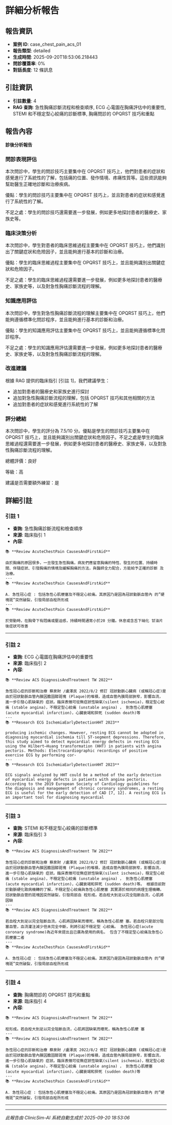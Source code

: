 # 詳細分析報告

## 報告資訊
- **案例 ID**: case_chest_pain_acs_01
- **報告類型**: detailed
- **生成時間**: 2025-09-20T18:53:06.218443
- **問診覆蓋率**: 0%
- **對話長度**: 12 條訊息


## 引註資訊
- **引註數量**: 4
- **RAG 查詢**: 急性胸痛診斷流程和檢查順序, ECG 心電圖在胸痛評估中的重要性, STEMI 和不穩定型心絞痛的診斷標準, 胸痛問診的 OPQRST 技巧和重點


## 報告內容

**診後分析報告**

### 問診表現評估

本次問診中，學生的問診技巧主要集中在 OPQRST 技巧上，他們對患者的症狀和感覺進行了系統性的了解，包括痛的位置、發作情境、疼痛性質等。這些資訊能夠幫助醫生正確地診斷和治療疾病。

優點：學生的問診技巧主要集中在 OPQRST 技巧上，並且對患者的症狀和感覺進行了系統性的了解。

不足之處：學生的問診技巧還需要進一步發展，例如更多地探討患者的醫療史、家族史等。

### 臨床決策分析

本次問診中，學生對患者的臨床思維過程主要集中在 OPQRST 技巧上，他們識別出了關鍵症狀和危險因子，並且能夠進行基本的診斷和治療。

優點：學生的臨床思維過程主要集中在 OPQRST 技巧上，並且能夠識別出關鍵症狀和危險因子。

不足之處：學生的臨床思維過程還需要進一步發展，例如更多地探討患者的醫療史、家族史等，以及對急性胸痛診斷流程的理解。

### 知識應用評估

本次問診中，學生對急性胸痛診斷流程的理解主要集中在 OPQRST 技巧上，他們能夠遵循標準化問診程序，並且能夠進行基本的診斷和治療。

優點：學生的知識應用評估主要集中在 OPQRST 技巧上，並且能夠遵循標準化問診程序。

不足之處：學生的知識應用評估還需要進一步發展，例如更多地探討患者的醫療史、家族史等，以及對急性胸痛診斷流程的理解。

### 改進建議

根據 RAG 提供的臨床指引 [引註 1]，我們建議學生：

* 追加對患者的醫療史和家族史進行探討
* 追加對急性胸痛診斷流程的理解，包括 OPQRST 技巧和其他相關的方法
* 追加對患者的症狀和感覺進行系統性的了解

### 評分總結

本次問診中，學生的評分為 7.5/10 分。優點是學生的問診技巧主要集中在 OPQRST 技巧上，並且能夠識別出關鍵症狀和危險因子。不足之處是學生的臨床思維過程還需要進一步發展，例如更多地探討患者的醫療史、家族史等，以及對急性胸痛診斷流程的理解。

總體評價：良好

等級：高

建議是否需要額外練習：是


## 詳細引註

### 引註 1
- **查詢**: 急性胸痛診斷流程和檢查順序
- **來源**: 臨床指引 1
- **內容**: 
```
📚 **Review AcuteChestPain CausesAndFirstAid**

由於胸痛的原因很多，一旦發生急性胸痛，病友們應留意胸痛的特性、發生的位置、持續時 間、伴隨症狀、引發胸痛的情境及緩解胸痛的方法，與醫師全力配合，方能給予正確的診斷 及治療。
---
📚 **Review AcuteChestPain CausesAndFirstAid**

A. 急性冠心症 : 包括急性心肌梗塞及不穩定心絞痛。其原因乃是因為冠狀動脈血管內 的”硬塊斑”突然破裂，引發局部血栓所形成
---
📚 **Review AcuteChestPain CausesAndFirstAid**

於勞動時，在胸骨下有悶痛或壓迫感，持續時間通常小於20 分鐘。休息或含舌下硝化 甘油片後症狀可改善
```

---
### 引註 2
- **查詢**: ECG 心電圖在胸痛評估中的重要性
- **來源**: 臨床指引 2
- **內容**: 
```
📚 **Review ACS DiagnosisAndTreatment TW 2022**

急性冠心症的診斷和治療 蔡泉財 /盧澤民 2022/8/2 修訂 冠狀動脈心臟病 (或稱冠心症)是由於冠狀動脈血管內膜因膽固醇斑塊 (Plaque)的堆積，造成血管內膜局部狹窄，影響血流，進一步引發心肌缺氧的 症狀。臨床表徵可從無症狀性缺氧(silent ischemia)，穩定型心絞痛 (stable angina)，不穩定型心絞痛 (unstable angina) ， 到急性心肌梗塞 (acute myocardial infarction)，心臟衰竭和猝死 (sudden death)等
---
📚 **Research ECG IschemiaEarlyDetectionHHT 2023**

producing ischemic changes. However, resting ECG cannot be adopted in diagnosing myocardial ischemia till ST-segment depressions. Therefore, this study aimed to detect myocardial energy defects in resting ECG using the Hilbert–Huang transformation (HHT) in patients with angina pectoris. Methods: Electrocardiographic recordings of positive exercise ECG by performing cor‑
---
📚 **Research ECG IschemiaEarlyDetectionHHT 2023**

ECG signals analyzed by HHT could be a method of the early detection of myocardial energy defects in patients with angina pectoris. According to the 2019 European Society of Cardiology guidelines for the diagnosis and management of chronic coronary syndromes, a resting ECG is useful for the early detection of CAD [7, 12]. A resting ECG is an important tool for diagnosing myocardial
```

---
### 引註 3
- **查詢**: STEMI 和不穩定型心絞痛的診斷標準
- **來源**: 臨床指引 3
- **內容**: 
```
📚 **Review ACS DiagnosisAndTreatment TW 2022**

急性冠心症的診斷和治療 蔡泉財 /盧澤民 2022/8/2 修訂 冠狀動脈心臟病 (或稱冠心症)是由於冠狀動脈血管內膜因膽固醇斑塊 (Plaque)的堆積，造成血管內膜局部狹窄，影響血流，進一步引發心肌缺氧的 症狀。臨床表徵可從無症狀性缺氧(silent ischemia)，穩定型心絞痛 (stable angina)，不穩定型心絞痛 (unstable angina) ， 到急性心肌梗塞 (acute myocardial infarction)，心臟衰竭和猝死 (sudden death)等。 根據目前對於動脈硬化致病機轉的了解，不穩定型心絞痛與急性心肌梗塞 其實源於相同的病理生理機轉。冠狀動脈血管的斑塊因突然破裂，引發局部血 栓形成。若血栓大到足以完全阻斷血流，心肌將因缺
---
📚 **Review ACS DiagnosisAndTreatment TW 2022**

若血栓大到足以完全阻斷血流，心肌將因缺氧而壞死，稱為急性心肌梗 塞。若血栓只是部分阻塞血管，血流灌注減少但未完全中斷，則將引起不穩定型 心絞痛。 急性冠心症(acute coronary syndrome)為近年來提出且已廣為使用的病名， 包含了不穩定型心絞痛及急性心肌梗塞二者
---
📚 **Review AcuteChestPain CausesAndFirstAid**

A. 急性冠心症 : 包括急性心肌梗塞及不穩定心絞痛。其原因乃是因為冠狀動脈血管內 的”硬塊斑”突然破裂，引發局部血栓所形成
```

---
### 引註 4
- **查詢**: 胸痛問診的 OPQRST 技巧和重點
- **來源**: 臨床指引 4
- **內容**: 
```
📚 **Review ACS DiagnosisAndTreatment TW 2022**

栓形成。若血栓大到足以完全阻斷血流，心肌將因缺氧而壞死，稱為急性心肌梗 塞
---
📚 **Review ACS DiagnosisAndTreatment TW 2022**

急性冠心症的診斷和治療 蔡泉財 /盧澤民 2022/8/2 修訂 冠狀動脈心臟病 (或稱冠心症)是由於冠狀動脈血管內膜因膽固醇斑塊 (Plaque)的堆積，造成血管內膜局部狹窄，影響血流，進一步引發心肌缺氧的 症狀。臨床表徵可從無症狀性缺氧(silent ischemia)，穩定型心絞痛 (stable angina)，不穩定型心絞痛 (unstable angina) ， 到急性心肌梗塞 (acute myocardial infarction)，心臟衰竭和猝死 (sudden death)等
---
📚 **Review AcuteChestPain CausesAndFirstAid**

A. 急性冠心症 : 包括急性心肌梗塞及不穩定心絞痛。其原因乃是因為冠狀動脈血管內 的”硬塊斑”突然破裂，引發局部血栓所形成
```

---


---
*此報告由 ClinicSim-AI 系統自動生成於 2025-09-20 18:53:06*
